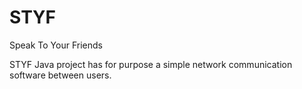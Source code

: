 # STYF
Speak To Your Friends

STYF Java project has for purpose a simple network communication software between users.
